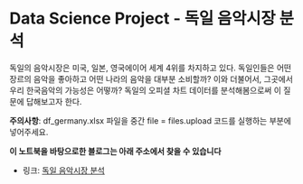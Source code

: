 # Data Science Project - 독일 음악시장 분석
독일의 음악시장은 미국, 일본, 영국에이어 세계 4위를 차지하고 있다. 
독일인들은 어떤 장르의 음악을 좋아하고 어떤 나라의 음악을 대부분 소비할까? 
이와 더불어서, 그곳에서 우리 한국음악의 가능성은 어떻까? 
독일의 오피셜 차트 데이터를 분석해봄으로써 이 질문에 답해보고자 한다.

**주의사항**: df_germany.xlsx 파일을 중간 file = files.upload 코드를 실행하는 부분에 넣어주세요.

**이 노트북을 바탕으로한 블로그는 아래 주소에서 찾을 수 있습니다**
- 링크: [독일 음악시장 분석](https://medium.com/@conanmoon/daily-blogging-ds-23%EC%9D%BC%EC%B0%A8-78f28105b5aa)
